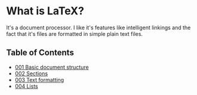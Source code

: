 # What is LaTeX?
It's a document processor. I like it's features like intelligent linkings and
the fact that it's files are formatted in simple plain text files.

## Table of Contents
- [001 Basic document structure](./content/001_basic_document_structure.md)
- [002 Sections](./content/002_sections.md)
- [003 Text formatting](./content/003_text_formatting.md)
- [004 Lists](./content/004_lists.md)
